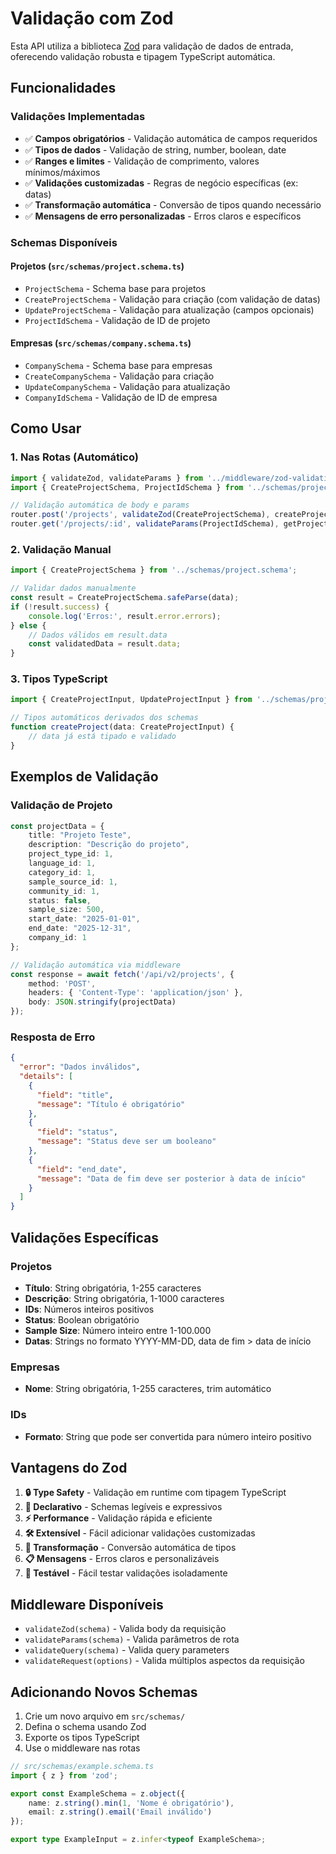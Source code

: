 # Validação com Zod

Esta API utiliza a biblioteca [Zod](https://zod.dev/) para validação de dados de entrada, oferecendo validação robusta e tipagem TypeScript automática.

## Funcionalidades

### Validações Implementadas
- ✅ **Campos obrigatórios** - Validação automática de campos requeridos
- ✅ **Tipos de dados** - Validação de string, number, boolean, date
- ✅ **Ranges e limites** - Validação de comprimento, valores mínimos/máximos
- ✅ **Validações customizadas** - Regras de negócio específicas (ex: datas)
- ✅ **Transformação automática** - Conversão de tipos quando necessário
- ✅ **Mensagens de erro personalizadas** - Erros claros e específicos

### Schemas Disponíveis

#### Projetos (`src/schemas/project.schema.ts`)
- `ProjectSchema` - Schema base para projetos
- `CreateProjectSchema` - Validação para criação (com validação de datas)
- `UpdateProjectSchema` - Validação para atualização (campos opcionais)
- `ProjectIdSchema` - Validação de ID de projeto

#### Empresas (`src/schemas/company.schema.ts`)
- `CompanySchema` - Schema base para empresas
- `CreateCompanySchema` - Validação para criação
- `UpdateCompanySchema` - Validação para atualização
- `CompanyIdSchema` - Validação de ID de empresa

## Como Usar

### 1. Nas Rotas (Automático)

```typescript
import { validateZod, validateParams } from '../middleware/zod-validation.middleware';
import { CreateProjectSchema, ProjectIdSchema } from '../schemas/project.schema';

// Validação automática de body e params
router.post('/projects', validateZod(CreateProjectSchema), createProject);
router.get('/projects/:id', validateParams(ProjectIdSchema), getProjectById);
```

### 2. Validação Manual

```typescript
import { CreateProjectSchema } from '../schemas/project.schema';

// Validar dados manualmente
const result = CreateProjectSchema.safeParse(data);
if (!result.success) {
    console.log('Erros:', result.error.errors);
} else {
    // Dados válidos em result.data
    const validatedData = result.data;
}
```

### 3. Tipos TypeScript

```typescript
import { CreateProjectInput, UpdateProjectInput } from '../schemas/project.schema';

// Tipos automáticos derivados dos schemas
function createProject(data: CreateProjectInput) {
    // data já está tipado e validado
}
```

## Exemplos de Validação

### Validação de Projeto

```typescript
const projectData = {
    title: "Projeto Teste",
    description: "Descrição do projeto",
    project_type_id: 1,
    language_id: 1,
    category_id: 1,
    sample_source_id: 1,
    community_id: 1,
    status: false,
    sample_size: 500,
    start_date: "2025-01-01",
    end_date: "2025-12-31",
    company_id: 1
};

// Validação automática via middleware
const response = await fetch('/api/v2/projects', {
    method: 'POST',
    headers: { 'Content-Type': 'application/json' },
    body: JSON.stringify(projectData)
});
```

### Resposta de Erro

```json
{
  "error": "Dados inválidos",
  "details": [
    {
      "field": "title",
      "message": "Título é obrigatório"
    },
    {
      "field": "status",
      "message": "Status deve ser um booleano"
    },
    {
      "field": "end_date",
      "message": "Data de fim deve ser posterior à data de início"
    }
  ]
}
```

## Validações Específicas

### Projetos
- **Título**: String obrigatória, 1-255 caracteres
- **Descrição**: String obrigatória, 1-1000 caracteres
- **IDs**: Números inteiros positivos
- **Status**: Boolean obrigatório
- **Sample Size**: Número inteiro entre 1-100.000
- **Datas**: Strings no formato YYYY-MM-DD, data de fim > data de início

### Empresas
- **Nome**: String obrigatória, 1-255 caracteres, trim automático

### IDs
- **Formato**: String que pode ser convertida para número inteiro positivo

## Vantagens do Zod

1. **🔒 Type Safety** - Validação em runtime com tipagem TypeScript
2. **📝 Declarativo** - Schemas legíveis e expressivos
3. **⚡ Performance** - Validação rápida e eficiente
4. **🛠️ Extensível** - Fácil adicionar validações customizadas
5. **🔄 Transformação** - Conversão automática de tipos
6. **📋 Mensagens** - Erros claros e personalizáveis
7. **🧪 Testável** - Fácil testar validações isoladamente

## Middleware Disponíveis

- `validateZod(schema)` - Valida body da requisição
- `validateParams(schema)` - Valida parâmetros de rota
- `validateQuery(schema)` - Valida query parameters
- `validateRequest(options)` - Valida múltiplos aspectos da requisição

## Adicionando Novos Schemas

1. Crie um novo arquivo em `src/schemas/`
2. Defina o schema usando Zod
3. Exporte os tipos TypeScript
4. Use o middleware nas rotas

```typescript
// src/schemas/example.schema.ts
import { z } from 'zod';

export const ExampleSchema = z.object({
    name: z.string().min(1, 'Nome é obrigatório'),
    email: z.string().email('Email inválido')
});

export type ExampleInput = z.infer<typeof ExampleSchema>;
``` 